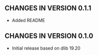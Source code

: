 ## CHANGES IN VERSION 0.1.1

- Added README

## CHANGES IN VERSION 0.1.0

- Initial release based on dlib 19.20